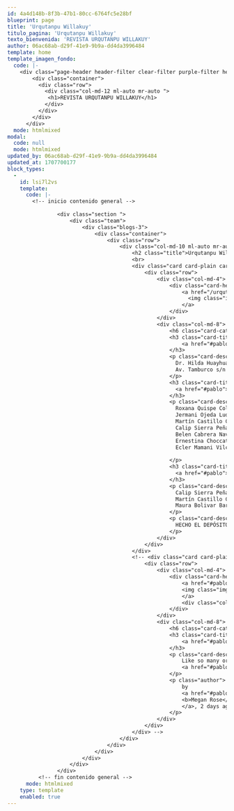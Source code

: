 ```yaml
---
id: 4a4d148b-8f3b-47b1-80cc-6764fc5e28bf
blueprint: page
title: 'Urqutanpu Willakuy'
titulo_pagina: 'Urqutanpu Willakuy'
texto_bienvenida: 'REVISTA URQUTANPU WILLAKUY'
author: 06ac68ab-d29f-41e9-9b9a-dd4da3996484
template: home
template_imagen_fondo:
  code: |-
    <div class="page-header header-filter clear-filter purple-filter header-small" data-parallax="true" style="background-image: url('./assets/a_home_otros/urqu_willakuy.jpg');">
        <div class="container">
          <div class="row">
            <div class="col-md-12 ml-auto mr-auto ">
             <h1>REVISTA URQUTANPU WILLAKUY</h1>
            </div>
          </div>
        </div>
      </div>
  mode: htmlmixed
modal:
  code: null
  mode: htmlmixed
updated_by: 06ac68ab-d29f-41e9-9b9a-dd4da3996484
updated_at: 1707700177
block_types:
  -
    id: lsi7l2vs
    template:
      code: |-
        <!-- inicio contenido general -->
          
                <div class="section ">
                    <div class="team">
                        <div class="blogs-3">
                            <div class="container">
                                <div class="row">
                                    <div class="col-md-10 ml-auto mr-auto">
                                        <h2 class="title">Urqutanpu Willakuy</h2>
                                        <br>
                                        <div class="card card-plain card-blog">
                                            <div class="row">
                                                <div class="col-md-4">
                                                    <div class="card-header card-header-image">
                                                        <a href="/urqutanpu-willakuy-blog">
                                                          <img class="img img-raised" src="./assets/a_home_otros/revista_urqu_willakuy_1.png">
                                                        </a>
                                                    </div>
                                                </div>
                                                <div class="col-md-8">
                                                    <h6 class="card-category text-info">Urqutanpu Willakuy</h6>
                                                    <h3 class="card-title">
                                                        <a href="#pablo">Editor</a>
                                                    </h3>
                                                    <p class="card-description">
                                                      Dr. Hilda Huayhua Mamani <br>
                                                      Av. Tamburco s/n Abancay, Apurimac
                                                    </p>
                                                    <h3 class="card-title">
                                                      <a href="#pablo">Comité Editorial</a>
                                                    </h3>
                                                    <p class="card-description">
                                                      Roxana Quispe Collantes <br>
                                                      Jermani Ojeda Ludeña <br>
                                                      Martín Castillo Collado <br>
                                                      Calip Sierra Peña<br>
                                                      Belen Cabrera Navarrete<br>
                                                      Ernestina Choccata Cruz<br>
                                                      Ecler Mamani Vilca<br>
                                                        
                                                    </p>
                                                    <h3 class="card-title">
                                                      <a href="#pablo">Allichaqkuna:</a>
                                                    </h3>
                                                    <p class="card-description">
                                                      Calip Sierra Peña <br>
                                                      Martín Castillo Collado <br>
                                                      Maura Bolivar Barrionuevo <br>
                                                    </p>
                                                    <p class="card-description">
                                                      HECHO EL DEPÓSITO LEGAL EN LA BIBLIOTECA NACIONAL DEL PERÚ N° 2021-08233 Julio, 2021
                                                    </p>
                                                </div>
                                            </div>
                                        </div>
                                        <!-- <div class="card card-plain card-blog">
                                            <div class="row">
                                                <div class="col-md-4">
                                                    <div class="card-header card-header-image">
                                                        <a href="#pablo">
                                                        <img class="img img-raised" src="./assets/a_home_otros/revista_urqu_willakuy_1.png">
                                                        </a>
                                                        <div class="colored-shadow" style="background-image: url('./assets/img/examples/blog8.jpg')"></div>
                                                    </div>
                                                </div>
                                                <div class="col-md-8">
                                                    <h6 class="card-category text-success">Urqutanpu Willakuy 2</h6>
                                                    <h3 class="card-title">
                                                        <a href="#pablo">Lyft launching cross-platform service this week</a>
                                                    </h3>
                                                    <p class="card-description">
                                                        Like so many organizations these days, Autodesk is a company in transition. It was until recently a traditional boxed software company selling licenses. Yet its own business model disruption is only part of the story — and…
                                                        <a href="#pablo"> Read More </a>
                                                    </p>
                                                    <p class="author">
                                                        by
                                                        <a href="#pablo">
                                                        <b>Megan Rose</b>
                                                        </a>, 2 days ago
                                                    </p>
                                                </div>
                                            </div>
                                        </div> -->
                                    </div>
                                </div>
                            </div>
                        </div>
                    </div>
                </div>
          <!-- fin contenido general -->
      mode: htmlmixed
    type: template
    enabled: true
---
```

